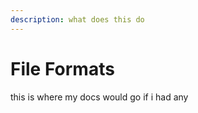 ```yaml
---
description: what does this do
---
```


# File Formats

this is where my docs would go if i had any

